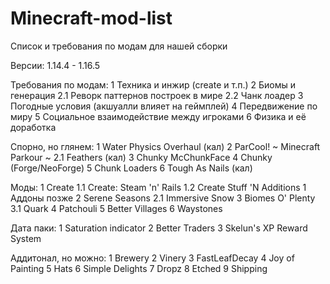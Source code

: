 # Minecraft-mod-list
Список и требования по модам для нашей сборки


Версии:
1.14.4 - 1.16.5

Требования по модам:
1 Техника и инжир (create и т.п.)
2 Биомы и генерация
	2.1 Реворк паттернов построек в мире
	2.2 Чанк лоадер
3 Погодные условия (акшуалли влияет на геймплей)
4 Передвижение по миру
5 Социальное взаимодействие между игроками
6 Физика и её доработка


Спорно, но глянем:
1 Water Physics Overhaul (кал)
2 ParCool! ~ Minecraft Parkour ~
	2.1 Feathers (кал)
3 Chunky McChunkFace
4 Chunky (Forge/NeoForge)
5 Chunk Loaders
6 Tough As Nails (кал)


Моды:
1 Create
	1.1 Create: Steam 'n' Rails
	1.2 Create Stuff 'N Additions
	1
	Аддоны позже
2 Serene Seasons
	2.1 Immersive Snow
3 Biomes O' Plenty
	3.1 Quark
4 Patchouli
5 Better Villages
6 Waystones


Дата паки:
1 Saturation indicator
2 Better Traders
3 Skelun's XP Reward System



Аддитонал, но можно:
1 Brewery
2 Vinery
3 FastLeafDecay
4 Joy of Painting
5 Hats
6 Simple Delights
7 Dropz
8 Etched
9 Shipping
